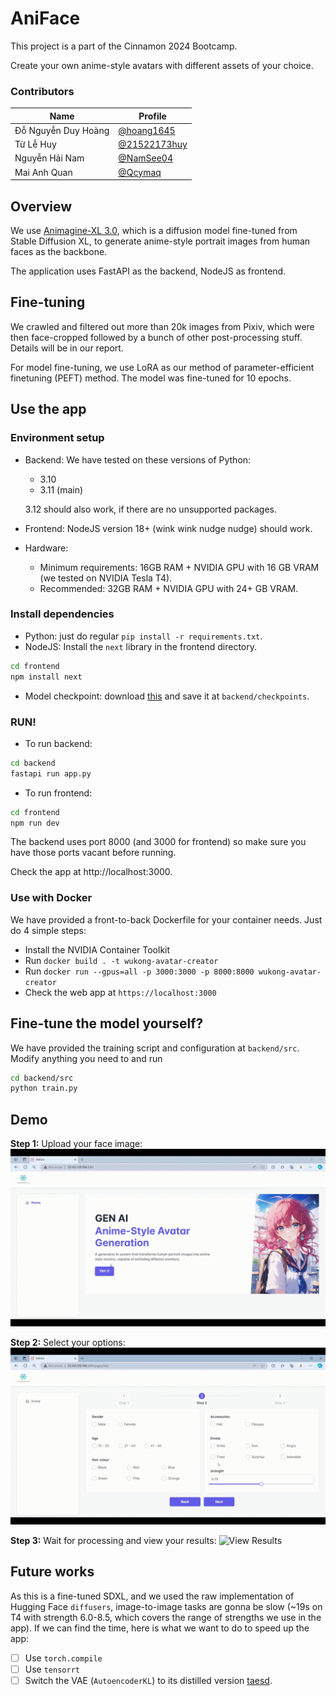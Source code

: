# AniFace

This project is a part of the Cinnamon 2024 Bootcamp.

Create your own anime-style avatars with different assets of your choice.

### Contributors
|            Name               | Profile
|----------------|-------------------------------
|Đỗ Nguyễn Duy Hoàng | [@hoang1645](https://github.com/hoang1645)
|Từ Lễ Huy | [@21522173huy](https://github.com/21522173huy)
|Nguyễn Hải Nam | [@NamSee04](https://github.com/NamSee04)
|Mai Anh Quan | [@Qcymaq](https://github.com/Qcymaq)

## Overview
We use [Animagine-XL 3.0](https://huggingface.co/Linaqruf/animagine-xl-3.0), which is a diffusion model fine-tuned from Stable Diffusion XL, to generate anime-style portrait images from human faces as the backbone.

The application uses FastAPI as the backend, NodeJS as frontend.

## Fine-tuning
We crawled and filtered out more than 20k images from Pixiv, which were then face-cropped followed by a bunch of other post-processing stuff. Details will be in our report.

For model fine-tuning, we use LoRA as our method of parameter-efficient finetuning (PEFT) method. The model was fine-tuned for 10 epochs.

## Use the app
### Environment setup
- Backend: We have tested on these versions of Python:
    - 3.10
    - 3.11 (main)

  3.12 should also work, if there are no unsupported packages.
- Frontend: NodeJS version 18+ (wink wink nudge nudge) should work.
- Hardware:
  - Minimum requirements: 16GB RAM + NVIDIA GPU with 16 GB VRAM (we tested on NVIDIA Tesla T4).
  - Recommended: 32GB RAM + NVIDIA GPU with 24+ GB VRAM.

### Install dependencies
- Python: just do regular `pip install -r requirements.txt`.
- NodeJS: Install the `next` library in the frontend directory.
```bash
cd frontend
npm install next
```
- Model checkpoint: download [this](https://drive.google.com/file/d/17xve1HRBAiDACOviOmGQbFNE8u2z4ZVi/view?usp=drive_link) and save it at `backend/checkpoints`.
### RUN!
- To run backend:
```bash
cd backend
fastapi run app.py
```
- To run frontend:
```bash
cd frontend
npm run dev
```
The backend uses port 8000 (and 3000 for frontend) so make sure you have those ports vacant before running.

Check the app at http://localhost:3000.

### Use with Docker
We have provided a front-to-back Dockerfile for your container needs. Just do 4 simple steps:
- Install the NVIDIA Container Toolkit
- Run `docker build . -t wukong-avatar-creator`
- Run `docker run --gpus=all -p 3000:3000 -p 8000:8000 wukong-avatar-creator`
- Check the web app at `https://localhost:3000`

## Fine-tune the model yourself?
We have provided the training script and configuration at `backend/src`. Modify anything you need to and run
```bash
cd backend/src
python train.py
```

## Demo

**Step 1:** Upload your face image:
![Upload Image](assets/gifs/gif1.gif)

**Step 2:** Select your options:
![Choose Options](assets/gifs/gif2.gif)

**Step 3:** Wait for processing and view your results:
![View Results](assets/gifs/gif3.gif)

## Future works
As this is a fine-tuned SDXL, and we used the raw implementation of Hugging Face `diffusers`, image-to-image tasks are gonna be slow (~19s on T4 with strength 6.0-8.5, which covers the range of strengths we use in the app). If we can find the time, here is what we want to do to speed up the app:

- [ ] Use `torch.compile`
- [ ] Use `tensorrt`
- [ ] Switch the VAE (`AutoencoderKL`) to its distilled version [taesd](https://github.com/madebyollin/taesd).
